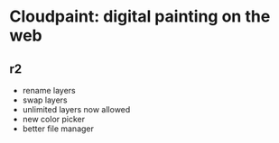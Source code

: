 # Cloudpaint: digital painting on the web

## r2
* rename layers
* swap layers
* unlimited layers now allowed
* new color picker
* better file manager



